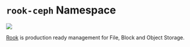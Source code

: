 # `rook-ceph` Namespace

![](https://i.imgur.com/CHIX1mt.png)

[Rook](https://rook.io) is production ready management for File, Block and Object Storage.
